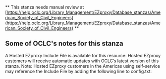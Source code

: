 ** This stanza needs manual review at [https://help.oclc.org/Library_Management/EZproxy/Database_stanzas/American_Society_of_Civil_Engineers](https://help.oclc.org/Library_Management/EZproxy/Database_stanzas/American_Society_of_Civil_Engineers) **

## Some of OCLC's notes for this stanza

A Hosted EZproxy Include File is available for this resource. Hosted EZproxy customers will receive automatic updates with OCLC&rsquo;s latest version of this stanza. Note: Hosted EZproxy customers in the Americas using self-service may reference the Include File by adding the following line to config.txt:

&nbsp;

